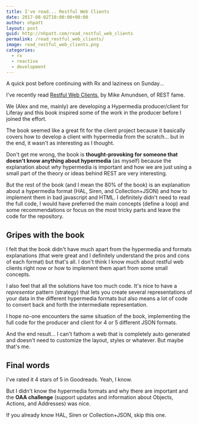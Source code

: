 ```yaml
---
title: I've read... Restful Web Clients
date: 2017-08-02T10:00:00+00:00
author: nhpatt
layout: post
guid: http://nhpatt.com/read_restful_web_clients
permalink: /read_restful_web_clients/
image: read_restful_web_clients.png
categories:
  - rx
  - reactive
  - development
---
```


A quick post before continuing with Rx and laziness on Sunday...

I've recently read [Restful Web Clients](https://www.goodreads.com/book/show/34510579-restful-web-clients), by Mike Amundsen, of REST fame.

We (Alex and me, mainly) are developing a Hypermedia producer/client for Liferay and this book inspired some of the work in the producer before I joined the effort.

The book seemed like a great fit for the client project because it basically covers how to develop a client with 
hypermedia from the scratch... but in the end, it wasn't as interesting as I thought.

Don't get me wrong, the book is **thought-provoking for someone that doesn't know anything about hypermedia** (as myself) because the explanation
about *why* hypermedia is important and how we are just using a small part of the theory or ideas behind REST are very interesting.

But the rest of the book (and I mean the 80% of the book) is an explanation about a hypermedia format (HAL, Siren, and Collection+JSON) and how to implement them in bad
javascript and HTML. I definitely didn't need to read the full code, I would have preferred the main concepts (define a loop) and some recommendations or focus on the most tricky parts
and leave the code for the repository. 

## Gripes with the book

I felt that the book didn't have much apart from the hypermedia and formats explanations (that were great and I definitely understand the pros and cons of each format) but that's all.
I don't think I know much about restful web clients right now or how to implement them apart from some small concepts.

I also feel that all the solutions have too much code. It's nice to have a *representor* pattern (strategy) that lets you create several representations of your data in the different
hypermedia formats but also means a lot of code to convert back and forth the intermediate representation. 

I hope no-one encounters the same situation of the book, implementing the full code for the producer and client for 4 or 5 different JSON formats.

And the end result... I can't fathom a web that is completely auto generated and doesn't need to customize the layout, styles or whatever. But maybe that's me.

## Final words

I've rated it 4 stars of 5 in Goodreads. Yeah, I know. 

But I didn't know the hypermedia formats and why there are important and the **OAA challenge** (support updates and information about Objects, Actions, and Addresses) was nice.

If you already know HAL, Siren or Collection+JSON, skip this one.
